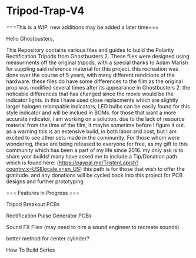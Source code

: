 # Tripod-Trap-V4

===This is a WIP, new additions may be added a later time===

Hello Ghostbusters,

  This Repository contains various files and guides to build the Polarity Rectification Tripods from Ghostbusters 2. These files were designed using measurments off the original tripods, with a special thanks to Adam Marish for suppling said reference material for this project. this recreation was done over the course of 5 years, with many different renditions of the hardware. these files do have some differences to the film as the original prop was modified several times after its appearance in Ghostbusters 2. the noticable differences that has changed since the movie would be the indicator lights. in this i have used close replacments which are slightly larger halogen relampable indicators, LED bulbs can be easily found for this style indicator and will be inclued in BOMs. for those that want a more accurate indicator, i am working on a solution. due to the lack of resource material from the time of the film, it maybe sometime before i figure it out. as a warning this is an extensive build, in both labor and cost, but I am excited to see other sets made in the community. For those whom were wondering, these are being released to everyone for free, as my gift to this community which has been a part of my life since 2016. my only ask is to share your builds! many have asked me to include a Tip/Donation path which is found here: (https://paypal.me/TristenLapish?country.x=US&locale.x=en_US) this path is for those that wish to offer the gratitude. and any donations will be cycled back into this project for PCB designs and further prototyping
  
  === Features in Progress ===
  
  Tripod Breakout PCBs 
  
  Rectification Pulse Generator PCBs
  
  Sound FX Files (may need to hire a sound engineer to recreate sounds)
  
  better method for center cylinder?
  
  How To Build Series
